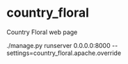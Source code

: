 # country_floral
Country Floral web page

./manage.py runserver 0.0.0.0:8000 --settings=country_floral.apache.override
